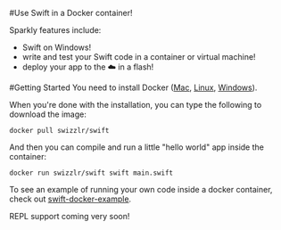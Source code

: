 #Use Swift in a Docker container!

Sparkly features include:
- Swift on Windows!
- write and test your Swift code in a container or virtual machine!
- deploy your app to the ☁️ in a flash!

#Getting Started
You need to install Docker ([Mac](https://docs.docker.com/mac/started/), [Linux](https://docs.docker.com/linux/started/), [Windows](https://docs.docker.com/windows/started/)).

When you're done with the installation, you can type the following to download the image:

`docker pull swizzlr/swift`

And then you can compile and run a little "hello world" app inside the container:

`docker run swizzlr/swift swift main.swift`

To see an example of running your own code inside a docker container, check out [swift-docker-example](https://github.com/swizzlr/swift-docker-example).

REPL support coming very soon!
